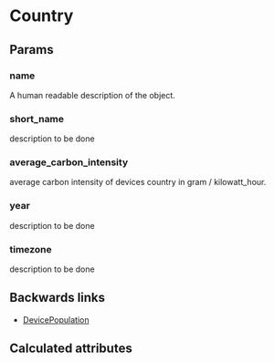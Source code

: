 # Country

## Params

### name
A human readable description of the object.

### short_name
description to be done

### average_carbon_intensity
average carbon intensity of devices country in gram / kilowatt_hour.

### year
description to be done

### timezone
description to be done


## Backwards links

- [DevicePopulation](DevicePopulation.md)


## Calculated attributes
